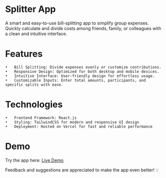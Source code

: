 # Splitter App

A smart and easy-to-use bill-splitting app to simplify group expenses. Quickly calculate and divide costs among friends, family, or colleagues with a clean and intuitive interface.

# Features

	•	Bill Splitting: Divide expenses evenly or customize contributions.
	•	Responsive Design: Optimized for both desktop and mobile devices.
	•	Intuitive Interface: User-friendly design for effortless usage.
	•	Customizable Inputs: Enter total amounts, participants, and specific splits with ease.

 # Technologies

	•	Frontend Framework: React.js
	•	Styling: TailwindCSS for modern and responsive UI design
	•	Deployment: Hosted on Vercel for fast and reliable performance

 # Demo
Try the app here: [Live Demo](https://splitter-bay.vercel.app/)

Feedback and suggestions are appreciated to make the app even better! 💡

